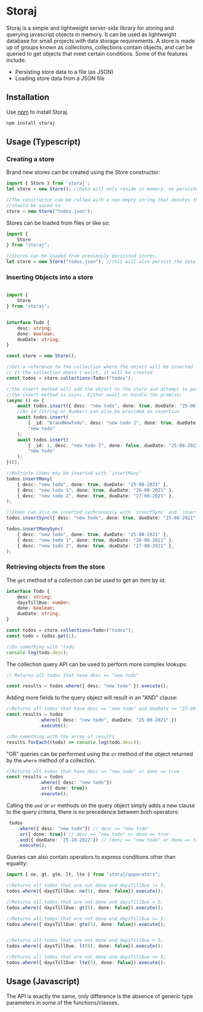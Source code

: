 # Storaj  
Storaj is a simple and lightweight server-side library for storing and querying javascript objects in memory.
It can be used as lightweight database for small projects with data storage requirements. A store is made up of groups known as collections,
collections contain objects, and can be queried to get objects that meet certain conditions. Some of the features include:

- Persisting store data to a file (as JSON)
- Loading store data from a JSON file

## Installation
Use [npm](https://www.npmjs.com/) to install Storaj.

```bash
npm install storaj
```

## Usage (Typescript)

### Creating a store

Brand new stores can be created using the Store constructor:
```typescript
import { Store } from 'storaj';
let store = new Store(); //Data will only reside in memory, no persistence.

//The constructor can be called with a non-empty string that denotes the path to a file where the data
//should be saved to
store = new Store("todos.json");
```

Stores can be loaded from files or like so:
```typescript
import {
    Store
} from "storaj";

//Stores can be loaded from previously persisted stores,
let store = new Store("todos.json"); //this will also persist the data to the todos.json file
```
### Inserting Objects into a store

```typescript

import {
    Store
} from "storaj";


interface Todo {
    desc: string;
    done: boolean;
    dueDate: string;
}

const store = new Store();

//Get a reference to the collection where the object will be inserted 
// If the collection doesn't exist, it will be created
const todos = store.collections<Todo>("todos");

//the insert method will add the object to the store and attempt to persist the data;
//the insert method is async. Either await or handle the promise;
(async () => {
    await todos.insert({ desc: "new todo", done: true, dueDate: "25-08-2021" });
    //An id (String or Number) can also be provided on insertion
    await todos.insert(
        { _id: "brandNewTodo", desc: "new todo 2", done: true, dueDate: "25-08-2021" },
        "new todo"
    );
    await todos.insert(
        { _id: 1, desc: "new todo 2", done: false, dueDate: "25-08-2021" },
        "new todo"
    );
})();

//Multiple items may be inserted with `insertMany`
todos.insertMany(
    { desc: "new todo", done: true, dueDate: "25-08-2021" }, 
    { desc: "new todo 1", done: true, dueDate: "26-08-2021" }, 
    { desc: "new todo 2", done: true, dueDate: "27-08-2021" }, 
);

//Items can also be inserted sychronously with `insertSync` and `insertManySync`
todos.insertSync({ desc: "new todo", done: true, dueDate: "25-08-2021" });

todos.insertManySync(
    { desc: "new todo", done: true, dueDate: "25-08-2021" }, 
    { desc: "new todo 1", done: true, dueDate: "26-08-2021" }, 
    { desc: "new todo 2", done: true, dueDate: "27-08-2021" }, 
);
```
### Retrieving objects from the store

The `get` method of a collection can be used to get an item by id:
```typescript
interface Todo {
    desc: string;
    daysTillDue: number;
    done: boolean;
    dueDate: string;
}

const todos = store.collections<Todo>("todos");
const todo = todos.get(1);

//Do something with 'todo'
console.log(todo.desc);
```

The collection query API can be used to perform more complex lookups:
```Typescript
// Returns all todos that have desc == "new todo"

const results = todos.where({ desc: "new todo" }).execute();
```

Adding more fields to the query object will result in an "AND" clause:
```typescript
//Returns all todos that have desc == "new todo" and dueDate == "25-08-2021"
const results = todos
            .where({ desc: "new todo", dueDate: "25-08-2021" })
            .execute(); 

//Do something with the array of results
results.forEach((todo) => console.log(todo.desc));
```
"OR" queries can be performed using the `or` method of the object returned by the `where` method of 
a collection.
```typescript
//Returns all todos that have desc == "new todo" or done == true
const results = todos
            .where({ desc: "new todo"})
            .or({ done: true})
            .execute(); 

```

Calling the `and` or `or` methods on the query object simply adds a new
clause to the query criteria, there is no precedence between both operators:
```typescript
 todos
    .where({ desc: "new todo"}) // desc == "new todo"
    .or({ done: true}) // desc == "new todo" or done == true
    .and({ dueDate: '25-10-2022'}) // (desc == "new todo" or done == true) and dueDate == '25-10-2022'
    .execute(); 
```
Queries can also contain operators to express conditions other than equality: 
```typescript
import { ne, gt, gte, lt, lte } from "storaj/qoperators";

//Returns all todos that are not done and daysTillDue != 5;
todos.where({ daysTillDue: ne(5), done: false}).execute(); 

//Returns all todos that are not done and daysTillDue > 5;
todos.where({ daysTillDue: gt(5), done: false}).execute(); 

//Returns all todos that are not done and daysTillDue >= 5;
todos.where({ daysTillDue: gte(5), done: false}).execute(); 


//Returns all todos that are not done and daysTillDue < 5;
todos.where({ daysTillDue: lt(5), done: false}).execute(); 

//Returns all todos that are not done and daysTillDue <= 5;
todos.where({ daysTillDue: lte(5), done: false}).execute(); 
```

## Usage (Javascript)
The API is exactly the same, only difference is the absence of generic type parameters in some of the functions/classes.
